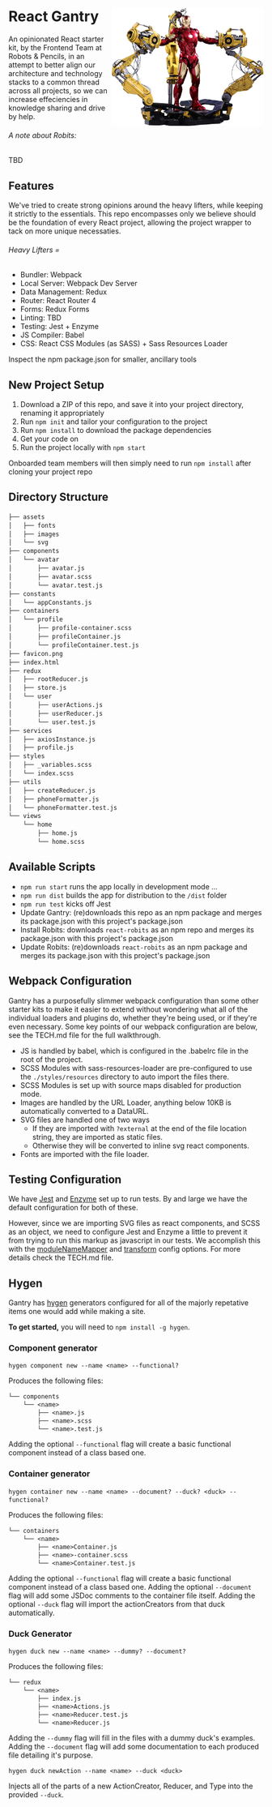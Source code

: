 <h1>
  React Gantry <img align="right" width="300" src="gantry.png"> 
</h1>
An opinionated React starter kit, by the Frontend Team at Robots & Pencils, in an attempt to better align our architecture and technology stacks to a common thread across all projects, so we can increase effeciencies in knowledge sharing and drive by help.

###### A note about Robits:
TBD

## Features

We've tried to create strong opinions around the heavy lifters, while keeping it strictly to the essentials. This repo encompasses only we believe should be the foundation of every React project, allowing the project wrapper to tack on more unique necessaties.

###### Heavy Lifters =
* Bundler: Webpack
* Local Server: Webpack Dev Server
* Data Management: Redux
* Router: React Router 4
* Forms: Redux Forms
* Linting: TBD
* Testing: Jest + Enzyme
* JS Compiler: Babel
* CSS: React CSS Modules (as SASS) + Sass Resources Loader

Inspect the npm package.json for smaller, ancillary tools

## New Project Setup 

1. Download a ZIP of this repo, and save it into your project directory, renaming it appropriately
2. Run `npm init` and tailor your configuration to the project
3. Run `npm install` to download the package dependencies
4. Get your code on
4. Run the project locally with `npm start`

Onboarded team members will then simply need to run `npm install` after cloning your project repo

## Directory Structure

```bash
├── assets
│   ├── fonts
│   ├── images
│   └── svg
├── components
│   └── avatar
│       ├── avatar.js
│       ├── avatar.scss
│       └── avatar.test.js
├── constants
│   └── appConstants.js
├── containers
│   └── profile
│       ├── profile-container.scss
│       ├── profileContainer.js
│       └── profileContainer.test.js
├── favicon.png
├── index.html
├── redux
│   ├── rootReducer.js
│   ├── store.js
│   └── user
│       ├── userActions.js
│       ├── userReducer.js
│       └── user.test.js
├── services
│   ├── axiosInstance.js
│   ├── profile.js
├── styles
│   ├── _variables.scss
│   └── index.scss
├── utils
│   ├── createReducer.js
│   ├── phoneFormatter.js
│   └── phoneFormatter.test.js
└── views
    └── home
        ├── home.js
        └── home.scss
```

## Available Scripts

* `npm run start` runs the app locally in development mode ...
* `npm run dist` builds the app for distribution to the `/dist` folder
* `npm run test` kicks off Jest
* Update Gantry: (re)downloads this repo as an npm package and merges its package.json with this project's package.json
* Install Robits: downloads `react-robits` as an npm repo and merges its package.json with this project's package.json
* Update Robits: (re)downloads `react-robits` as an npm package and merges its package.json with this project's package.json

## Webpack Configuration

Gantry has a purposefully slimmer webpack configuration than some other starter kits to make it easier to extend without wondering what all of the individual loaders and plugins do, whether they're being used, or if they're even necessary. Some key points of our webpack configuration are below, see the TECH.md file for the full walkthrough.

* JS is handled by babel, which is configured in the .babelrc file in the root of the project.
* SCSS Modules with sass-resources-loader are pre-configured to use the `./styles/resources` directory to auto import the files there.
* SCSS Modules is set up with source maps disabled for production mode.
* Images are handled by the URL Loader, anything below 10KB is automatically converted to a DataURL.
* SVG files are handled one of two ways
  * If they are imported with `?external` at the end of the file location string, they are imported as static files.
  * Otherwise they will be converted to inline svg react components.
* Fonts are imported with the file loader.

## Testing Configuration

We have [Jest](https://facebook.github.io/jest/) and [Enzyme](http://airbnb.io/enzyme/) set up to run tests. By and large we have the default configuration for both of these.

However, since we are importing SVG files as react components, and SCSS as an object, we need to configure Jest and Enzyme a little to prevent it from trying to run this markup as javascript in our tests. We accomplish this with the [moduleNameMapper](https://facebook.github.io/jest/docs/en/configuration.html#modulenamemapper-object-string-string) and [transform](https://facebook.github.io/jest/docs/en/configuration.html#transform-object-string-string) config options. For more details check the TECH.md file.

## Hygen
Gantry has [hygen](http://www.hygen.io/quick-start) generators configured for all of the majorly repetative items one would add while making a site.

__To get started,__ you will need to `npm install -g hygen`.

### Component generator
```
hygen component new --name <name> --functional?
```
Produces the following files:
```
└── components
    └── <name>
        ├── <name>.js
        ├── <name>.scss
        └── <name>.test.js
```
Adding the optional `--functional` flag will create a basic functional component instead of a class based one.

### Container generator
```
hygen container new --name <name> --document? --duck? <duck> --functional?
```
Produces the following files:
```
└── containers
    └── <name>
        ├── <name>Container.js
        ├── <name>-container.scss
        └── <name>Container.test.js
```
Adding the optional `--functional` flag will create a basic functional component instead of a class based one.
Adding the optional `--document` flag will add some JSDoc comments to the container file itself.
Adding the optional `--duck` flag will import the actionCreators from that duck automatically.

### Duck Generator
```
hygen duck new --name <name> --dummy? --document?
```
Produces the following files:
```
└── redux
    └── <name>
        ├── index.js
        ├── <name>Actions.js
        ├── <name>Reducer.test.js
        └── <name>Reducer.js
```
Adding the `--dummy` flag will fill in the files with a dummy duck's examples.
Adding the `--document` flag will add some documentation to each produced file detailing it's purpose.

```
hygen duck newAction --name <name> --duck <duck>
```
Injects all of the parts of a new ActionCreator, Reducer, and Type into the provided `--duck`.

